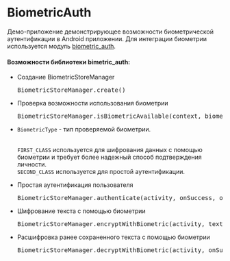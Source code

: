 # BiometricAuth

Демо-приложение демонстрирующее возможности биометрической аутентификации в Android приложении.
Для интеграции биометрии используется модуль <a href="https://github.com/NoDopezzz/BiometricAuth/tree/master/biomitric_auth">biometric_auth</a>.

<h4>Возможности библиотеки bimetric_auth:</h4>
<ul>
<li>Создание BiometricStoreManager</li>
<pre>
BiometricStoreManager.create()
</pre>
<li>Проверка возможности использования биометрии</li>
<pre>
BiometricStoreManager.isBiometricAvailable(context, biometricType)
</pre>
<li><code>BiometricType</code> - тип проверяемой биометрии.</li><br>
<p>
<code>FIRST_CLASS</code> используется для шифрования данных с помощью биометрии и требует более надежный способ подтверждения личности.<br>
<code>SECOND_CLASS</code> используется для простой аутентификации.<br>
</p>
<li>Простая аутентификация пользователя</li>
<pre>
BiometricStoreManager.authenticate(activity, onSuccess, onFailed)
</pre>
<li>Шифрование текста с помощью биометрии</li>
<pre>
BiometricStoreManager.encryptWithBiometric(activity, text, onSuccess, onFailed)
</pre>
<li>Расшифровка ранее сохраненного текста с помощью биометрии</li>
<pre>BiometricStoreManager.decryptWithBiometric(activity, onSuccess, onFailed)</pre>
</ul>
